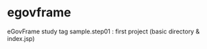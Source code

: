 egovframe
=========

eGovFrame study
tag sample.step01 : first project (basic directory & index.jsp)
